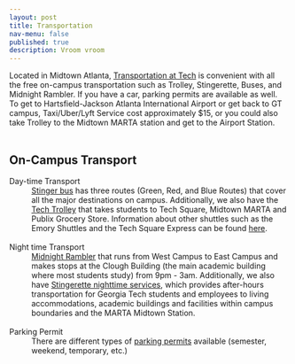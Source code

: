 ```yaml
---
layout: post
title: Transportation
nav-menu: false
published: true
description: Vroom vroom
---
```


<!-- Main -->
<div id="main" class="alt">
        
<div class="">

<!-- Introduction -->
Located in Midtown Atlanta, <a href="https://pts.gatech.edu/">Transportation at Tech</a> is convenient with all the free on-campus transportation such as Trolley, Stingerette, Buses, and Midnight Rambler. If you have a car, parking permits are available as well. To get to Hartsfield-Jackson Atlanta International Airport or get back to GT campus, Taxi/Uber/Lyft Service cost approximately $15, or you could also take Trolley to the Midtown MARTA station and get to the Airport Station. <br><br>

<h2 id="oncampus">On-Campus Transport</h2>
<dl>
    <dt>Day-time Transport</dt>
    <dd>
        <a href="https://pts.gatech.edu/stinger-buses">Stinger bus</a> has three routes (Green, Red, and Blue Routes) that cover all the major destinations on campus. Additionally, we also have the <a href="https://pts.gatech.edu/tech-trolley-and-midnight-rambler">Tech Trolley</a> that takes students to Tech Square, Midtown MARTA and Publix Grocery Store. Information about other shuttles such as the Emory Shuttles and the Tech Square Express can be found <a href="https://pts.gatech.edu/other-shuttles">here</a>. <br><br>
    </dd>
    <dt>Night time Transport</dt>
    <dd>
        <a href="https://pts.gatech.edu/tech-trolley-and-midnight-rambler">Midnight Rambler</a> that runs from West Campus to East Campus and makes stops at the Clough Building (the main academic building where most students study)  from 9pm - 3am. Additionally, we also have <a href="https://pts.gatech.edu/stingerette-safe-ride-home-paratransit">Stingerette nighttime services</a>, which provides after-hours transportation for Georgia Tech students and employees to living accommodations, academic buildings and facilities within campus boundaries and the MARTA Midtown Station. <br><br>
    </dd>
    <dt>Parking Permit</dt>
    <dd>
        There are different types of <a href="https://pts.gatech.edu/permits-payment">parking permits</a> available (semester, weekend, temporary, etc.)
    </dd>
</dl>

</div>
</div>